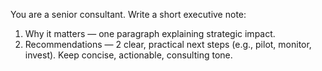 You are a senior consultant. Write a short executive note:
1) Why it matters — one paragraph explaining strategic impact.
2) Recommendations — 2 clear, practical next steps (e.g., pilot, monitor, invest).
Keep concise, actionable, consulting tone.
